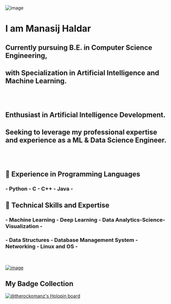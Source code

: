 ![image](https://drive.google.com/file/d/1VRHIY7MHZ6891v4AsS6pcJP5SJRvvfIZ/view)
<br>

   # I am Manasij Haldar

   ## Currently pursuing B.E. in Computer Science Engineering, 
   ## with Specialization in Artificial Intelligence and Machine Learning. 

<br>
<br>

   ## Enthusiast in Artificial Intelligence Development. 
   ## Seeking to leverage my professional expertise and experience as a ML & Data Science Engineer.


<br>
<br>

   ## 🔭 Experience in Programming Languages 
   ### - Python - C - C++ - Java -

   ## 🌱 Technical Skills and Expertise 
   ### - Machine Learning - Deep Learning - Data Analytics-Science-Visualization - 
   ### - Data Structures - Database Management System - Networking - Linux and OS - 

<br>


[![image](https://thelinkedinman.com/wp-content/uploads/2016/02/View-my-LinkedIn-profile-image-3-300x140.png)](https://www.linkedin.com/comm/mynetwork/discovery-see-all?usecase=PEOPLE_FOLLOWS&followMember=manasij-haldar)
<br>

## My Badge Collection
[![@therockomanz's Holopin board](https://holopin.me/therockomanz)](https://holopin.io/@therockomanz)
